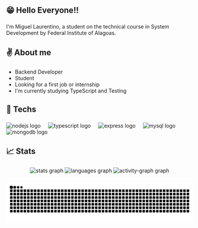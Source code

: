 <h2 align="left">😁 Hello Everyone!!</h2>

###

<p align="left">I'm Miguel Laurentino, a student on the technical course in System Development by Federal Institute of Alagoas.</p>

###

<h2 align="left">✌️ About me</h2>

###

- Backend Developer
- Student
- Looking for a first job or internship
- I'm currently studying TypeScript and Testing

###

<h2 align="left">🚀 Techs</h2>

###

<div align="left">
  <img src="https://cdn.jsdelivr.net/gh/devicons/devicon/icons/nodejs/nodejs-original.svg" height="40" alt="nodejs logo"  />
  <img width="12" />
  <img src="https://cdn.jsdelivr.net/gh/devicons/devicon/icons/typescript/typescript-original.svg" height="40" alt="typescript logo"  />
  <img width="12" />
  <img src="https://skillicons.dev/icons?i=express" height="40" alt="express logo"  />
  <img width="12" />
  <img src="https://skillicons.dev/icons?i=mysql" height="40" alt="mysql logo"  />
  <img width="12" />
  <img src="https://skillicons.dev/icons?i=mongodb" height="40" alt="mongodb logo"  />
</div>

###

<h2 align="left">📈 Stats</h2>

###

<div align="center">
  <img src="https://github-readme-stats.vercel.app/api?username=mgl-uhou&hide_title=false&hide_rank=false&show_icons=true&include_all_commits=true&count_private=true&disable_animations=false&theme=nord&locale=en&hide_border=false&order=1" height="150" alt="stats graph"  />
  <img src="https://github-readme-stats.vercel.app/api/top-langs?username=mgl-uhou&locale=en&hide_title=false&layout=compact&card_width=320&langs_count=5&theme=nord&hide_border=false&order=2" height="150" alt="languages graph"  />
  <img src="https://github-readme-activity-graph.vercel.app/graph?username=mgl-uhou&radius=16&theme=nord&area=true&order=5" height="300" alt="activity-graph graph"  />
</div>

###

<picture align="center">
  <source media="(prefers-color-scheme: dark)" srcset="https://raw.githubusercontent.com/mgl-uhou/mgl-uhou/output/github-contribution-grid-snake-dark.svg">
  <source media="(prefers-color-scheme: light)" srcset="https://raw.githubusercontent.com/mgl-uhou/mgl-uhou/output/github-contribution-grid-snake-dark.svg">
  <img align="center" alt="github contribution grid snake animation" src="https://raw.githubusercontent.com/mgl-uhou/mgl-uhou/output/github-contribution-grid-snake.svg">
</picture>

###
